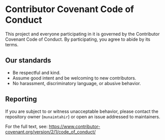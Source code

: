 # Contributor Covenant Code of Conduct

This project and everyone participating in it is governed by the Contributor Covenant Code of Conduct.
By participating, you agree to abide by its terms.

## Our standards
- Be respectful and kind.
- Assume good intent and be welcoming to new contributors.
- No harassment, discriminatory language, or abusive behavior.

## Reporting
If you are subject to or witness unacceptable behavior, please contact the repository owner (`munaimtahir`) or open an issue addressed to maintainers.

For the full text, see: https://www.contributor-covenant.org/version/2/1/code_of_conduct/
